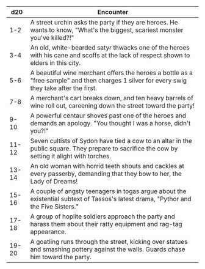 | d20 | Encounter | 
|------|-----------|
| 1-2 | A street urchin asks the party if they are heroes. He wants to know, "What's the biggest, scariest monster you've killed?!" |
| 3-4 | An old, white-bearded satyr thwacks one of the heroes with his cane and scoffs at the lack of respect shown to elders in this city. |
| 5-6 | A beautiful wine merchant offers the heroes a bottle as a "free sample" and then charges 1 silver for every swig they take after the first. |
| 7-8 | A merchant's cart breaks down, and ten heavy barrels of wine roll out, careening down the street toward the party! |
| 9-10 | A powerful centaur shoves past one of the heroes and demands an apology. "You thought I was a horse, didn't you?!" |
| 11-12 | Seven cultists of Sydon have tied a cow to an altar in the public square. They prepare to sacrifice the cow by setting it alight with torches. |
| 13-14 | An old woman with horrid teeth shouts and cackles at every passerby, demanding that they bow to her, the Lady of Dreams! |
| 15-16 | A couple of angsty teenagers in togas argue about the existential subtext of Tassos's latest drama, "Pythor and the Five Sisters." |
| 17-18 | A group of hoplite soldiers approach the party and harass them about their ratty equipment and rag-tag appearance. |
| 19-20 | A goatling runs through the street, kicking over statues and smashing pottery against the walls. Guards chase him toward the party. |